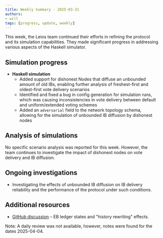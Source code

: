 ```yaml
---
title: Weekly Summary - 2025-03-31
authors:
- will
tags: [progress, update, weekly]
---
```


This week, the Leios team continued their efforts in refining the protocol and its simulation capabilities. They made significant progress in addressing various aspects of the Haskell simulator.

## Simulation progress

- **Haskell simulation**
  - Added support for dishonest Nodes that diffuse an unbounded amount of old IBs, enabling further analysis of freshest-first and oldest-first vote delivery scenarios
  - Identified and fixed a bug in config generation for simulation runs, which was causing inconsistencies in vote delivery between default and uniform/extended voting schemes
  - Added an `adversarial` field to the network topology schema, allowing for the simulation of unbounded IB diffusion by dishonest nodes

## Analysis of simulations

No specific scenario analysis was reported for this week. However, the team continues to investigate the impact of dishonest nodes on vote delivery and IB diffusion.

## Ongoing investigations

- Investigating the effects of unbounded IB diffusion on IB delivery reliability and the performance of the protocol under such conditions.

## Additional resources

- [GitHub discussion](https://github.com/input-output-hk/ouroboros-leios/discussions/243) – EB ledger states and "history rewriting" effects.

Note: A daily review was not available, however, notes were found for the dates 2025-04-04.
